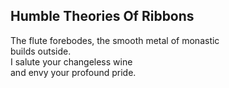 Humble Theories Of Ribbons
--------------------------
The flute forebodes, the smooth metal of monastic  
builds outside.  
I salute your changeless wine  
and envy your profound pride.  
